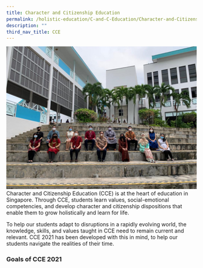 ```yaml
---
title: Character and Citizenship Education
permalink: /holistic-education/C-and-C-Education/Character-and-Citizenship-Education
description: ""
third_nav_title: CCE
---
```


![](/images/CCE.jpeg)
Character and Citizenship Education (CCE) is at the heart of education in Singapore. Through CCE, students learn values, social-emotional competencies, and develop character and citizenship dispositions that enable them to grow holistically and learn for life.

To help our students adapt to disruptions in a rapidly evolving world, the knowledge, skills, and values taught in CCE need to remain current and relevant. CCE 2021 has been developed with this in mind, to help our students navigate the realities of their time.

### Goals of CCE 2021
